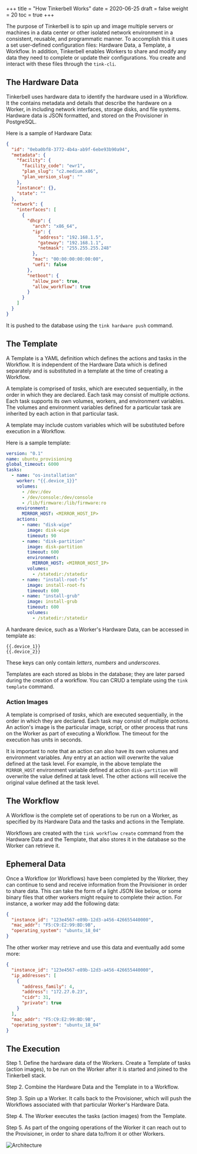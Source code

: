 +++
title = "How Tinkerbell Works"
date = 2020-06-25
draft = false
weight = 20
toc = true
+++

The purpose of Tinkerbell is to spin up and image multiple servers or machines in a data center or other isolated network environment in a consistent, reusable, and programmatic manner. To accomplish this it uses a set user-defined configuration files: Hardware Data, a Template, a Workflow. In addition, Tinkerbell enables Workers to share and modify any data they need to complete or update their configurations. You create and interact with these files through the `tink-cli`.

## The Hardware Data

Tinkerbell uses hardware data to identify the hardware used in a Workflow. It the contains metadata and details that describe the hardware on a Worker, in including network interfaces, storage disks, and file systems. Hardware data is JSON formatted, and stored on the Provisioner in PostgreSQL.

Here is a sample of Hardware Data:
```json
{
  "id": "0eba0bf8-3772-4b4a-ab9f-6ebe93b90a94",
  "metadata": {
    "facility": {
      "facility_code": "ewr1",
      "plan_slug": "c2.medium.x86",
      "plan_version_slug": ""
    },
    "instance": {},
    "state": ""
  },
  "network": {
    "interfaces": [
      {
        "dhcp": {
          "arch": "x86_64",
          "ip": {
            "address": "192.168.1.5",
            "gateway": "192.168.1.1",
            "netmask": "255.255.255.248"
          },
          "mac": "00:00:00:00:00:00",
          "uefi": false
        },
        "netboot": {
          "allow_pxe": true,
          "allow_workflow": true
        }
      }
    ]
  }
}
```

It is pushed to the database using the `tink hardware push` command.

## The Template

A Template is a YAML definition which defines the actions and tasks in the Workflow. It is independent of the Hardware Data which is defined separately and is substituted in a template at the time of creating a Workflow. 

A template is comprised of _tasks_, which are executed sequentially, in the order in which they are declared. Each task may consist of multiple _actions_. Each task supports its own volumes, workers, and environment variables. The volumes and environment variables defined for a particular task are inherited by each action in that particular task.

A template may include custom variables which will be substituted before execution in a Workflow.

Here is a sample template:

```yaml
version: "0.1"
name: ubuntu_provisioning
global_timeout: 6000
tasks:
  - name: "os-installation"
    worker: "{{.device_1}}"
    volumes:
      - /dev:/dev
      - /dev/console:/dev/console
      - /lib/firmware:/lib/firmware:ro
    environment:
      MIRROR_HOST: <MIRROR_HOST_IP>
    actions:
      - name: "disk-wipe"
        image: disk-wipe
        timeout: 90
      - name: "disk-partition"
        image: disk-partition
        timeout: 600
        environment:
          MIRROR_HOST: <MIRROR_HOST_IP>
        volumes:
          - /statedir:/statedir
      - name: "install-root-fs"
        image: install-root-fs
        timeout: 600
      - name: "install-grub"
        image: install-grub
        timeout: 600
        volumes:
          - /statedir:/statedir
```

A hardware device, such as a Worker's Hardware Data, can be accessed in template as:
```
{{.device_1}}
{{.device_2}}
```
These keys can only contain _letters_, _numbers_ and _underscores_.

Templates are each stored as blobs in the database; they are later parsed during the creation of a workflow. You can CRUD a template using the `tink template` command.

### Action Images

A template is comprised of _tasks_, which are executed sequentially, in the order in which they are declared. Each task may consist of multiple _actions_. An action's image is the particular image, script, or other process that runs on the Worker as part of executing a Workflow. The timeout for the execution has units in seconds.  

It is important to note that an action can also have its own volumes and environment variables. Any entry at an action will overwrite the value defined at the task level. For example, in the above template the `MIRROR_HOST` environment variable defined at action `disk-partition` will overwrite the value defined at task level. The other actions will receive the original value defined at the task level.

## The Workflow

A Workflow is the complete set of operations to be run on a Worker, as specified by its Hardware Data and the tasks and actions in the Template. 

Workflows are created with the `tink workflow create` command from the Hardware Data and the Template, that also stores it in the database so the Worker can retrieve it.

## Ephemeral Data

Once a Workflow (or Workflows) have been completed by the Worker, they can continue to send and receive information from the Provisioner in order to share data. This can take the form of a light JSON like below, or some binary files that other workers might require to complete their action.
For instance, a worker may add the following data:

```json
{
  "instance_id": "123e4567-e89b-12d3-a456-426655440000",
  "mac_addr": "F5:C9:E2:99:BD:9B",
  "operating_system": "ubuntu_18_04"
}
```

The other worker may retrieve and use this data and eventually add some more:

```json
{
  "instance_id": "123e4567-e89b-12d3-a456-426655440000",
  "ip_addresses": [
    {
      "address_family": 4,
      "address": "172.27.0.23",
      "cidr": 31,
      "private": true
    }
  ],
  "mac_addr": "F5:C9:E2:99:BD:9B",
  "operating_system": "ubuntu_18_04"
}
```

## The Execution

Step 1. Define the hardware data of the Workers. Create a Template of tasks (action images), to be run on the Worker after it is started and joined to the Tinkerbell stack.

Step 2. Combine the Hardware Data and the Template in to a Workflow.

Step 3. Spin up a Worker. It calls back to the Provisioner, which will push the Workflows associated with that particular Worker's Hardware Data.

Step 4. The Worker executes the tasks (action images) from the Template.

Step 5. As part of the ongoing operations of the Worker it can reach out to the Provisioner, in order to share data to/from it or other Workers.

![Architecture](/images/docs/ephemeral-data.png)

